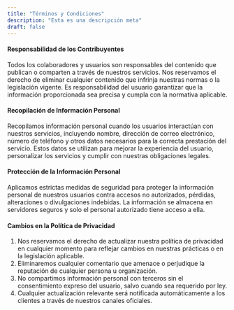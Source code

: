 ```yaml
---
title: "Términos y Condiciones"
description: "Esta es una descripción meta"
draft: false
---
```


#### Responsabilidad de los Contribuyentes

Todos los colaboradores y usuarios son responsables del contenido que publican o comparten a través de nuestros servicios. Nos reservamos el derecho de eliminar cualquier contenido que infrinja nuestras normas o la legislación vigente. Es responsabilidad del usuario garantizar que la información proporcionada sea precisa y cumpla con la normativa aplicable.

#### Recopilación de Información Personal

Recopilamos información personal cuando los usuarios interactúan con nuestros servicios, incluyendo nombre, dirección de correo electrónico, número de teléfono y otros datos necesarios para la correcta prestación del servicio. Estos datos se utilizan para mejorar la experiencia del usuario, personalizar los servicios y cumplir con nuestras obligaciones legales.

#### Protección de la Información Personal

Aplicamos estrictas medidas de seguridad para proteger la información personal de nuestros usuarios contra accesos no autorizados, pérdidas, alteraciones o divulgaciones indebidas. La información se almacena en servidores seguros y solo el personal autorizado tiene acceso a ella.

#### Cambios en la Política de Privacidad

1. Nos reservamos el derecho de actualizar nuestra política de privacidad en cualquier momento para reflejar cambios en nuestras prácticas o en la legislación aplicable.
2. Eliminaremos cualquier comentario que amenace o perjudique la reputación de cualquier persona u organización.
3. No compartimos información personal con terceros sin el consentimiento expreso del usuario, salvo cuando sea requerido por ley.
4. Cualquier actualización relevante será notificada automáticamente a los clientes a través de nuestros canales oficiales.
